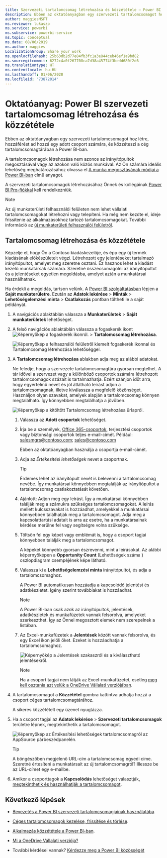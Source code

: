 ```yaml
---
title: Szervezeti tartalomcsomag létrehozása és közzététele – Power BI
description: Ebben az oktatóanyagban egy szervezeti tartalomcsomagot hoz létre, korlátozza az elérését egy adott csoportra, és közzéteszi a cég tartalomcsomagtárában a Power BI-ban.
author: maggiesMSFT
ms.reviewer: lukaszp
ms.service: powerbi
ms.subservice: powerbi-service
ms.topic: conceptual
ms.date: 08/06/2019
ms.author: maggies
LocalizationGroup: Share your work
ms.openlocfilehash: 25b63db2d77e84fb3fc1a3e844ceb46ef1a9bd82
ms.sourcegitcommit: 6272c4a0f267708ca7d38a45774f3bedd680f2d6
ms.translationtype: HT
ms.contentlocale: hu-HU
ms.lasthandoff: 01/06/2020
ms.locfileid: "73872014"
---
```

# <a name="tutorial-create-and-publish-a-power-bi-organizational-content-pack"></a>Oktatóanyag: Power BI szervezeti tartalomcsomag létrehozása és közzététele

Ebben az oktatóanyagban egy szervezeti tartalomcsomagot hoz létre, hozzáférést ad hozzá egy adott csoport számára, és közzéteszi a cég tartalomcsomagtárában a Power BI-ban.

A tartalomcsomagok létrehozása nem azonos az irányítópultok megosztásával vagy az azokon való közös munkával. Az Ön számára ideális lehetőség meghatározásához olvassa el [A munka megosztásának módjai a Power BI-ban](service-how-to-collaborate-distribute-dashboards-reports.md) című anyagot.

A szervezeti tartalomcsomagok létrehozásához Önnek és kollégáinak [Power BI Pro-fiókkal](https://powerbi.microsoft.com/pricing) kell rendelkezniük.

> [!NOTE]
> Az új munkaterületi felhasználói felületen nem lehet vállalati tartalomcsomagokat létrehozni vagy telepíteni. Ha még nem kezdte el, ideje frissítenie az alkalmazásokhoz tartozó tartalomcsomagokat. További információ az [új munkaterületi felhasználói felületről](service-create-the-new-workspaces.md).

## <a name="create-and-publish-a-content-pack"></a>Tartalomcsomag létrehozása és közzététele

Képzelje el, hogy Ön a Contoso kiadáskezelője, és épp egy új termék kiadásának előkészületeit végzi.  Létrehozott egy jelentéseket tartalmazó irányítópultot, amelyet meg szeretne osztani. Ez hasznos lehet a kiadást kezelő munkatársak számára. Szeretné összecsomagolni az irányítópultot és a jelentéseket egyetlen megoldásba, amelyet aztán a munkatársai használhatnak.

Ha érdekli a megoldás, tartson velünk. A [Power BI szolgáltatásban](https://powerbi.com) lépjen a **Saját munkaterületre**. Ezután az **Adatok lekérése** > **Minták** > **Lehetőségelemzési minta** > **Csatlakozás** pontban töltheti le a saját példányát.

1. A navigációs ablaktáblán válassza a **Munkaterületek** > **Saját munkaterületek** lehetőséget.

1. A felső navigációs ablaktáblán válassza a fogaskerék ikont ![Képernyőkép a fogaskerék ikonról.](media/service-organizational-content-pack-create-and-publish/cog.png) > **Tartalomcsomag létrehozása**.

   ![Képernyőkép a felhasználói felületről kiemelt fogaskerék ikonnal és Tartalomcsomag létrehozása lehetőséggel.](media/service-organizational-content-pack-create-and-publish/pbi_create_contpk.png)

1. A **Tartalomcsomag létrehozása** ablakban adja meg az alábbi adatokat.  

   Ne feledje, hogy a szervezete tartalomcsomagtára gyorsan megtelhet. A tár idővel a szervezet vagy a különböző csoportok számára létrehozott tartalomcsomagok százait is tartalmazhatja. Ezért szánjon időt arra, hogy egyértelmű nevet és jól átlátható leírást adjon a tartalomcsomagnak, illetve kiválassza a megfelelő közönséget.  Használjon olyan szavakat, amelyek alapján a tartalomcsomag könnyen megtalálható. Így könnyebben megtalálhatja a jövőben.

      ![Képernyőkép a kitöltött Tartalomcsomag létrehozása űrlapról.](media/service-organizational-content-pack-create-and-publish/cpwindow.png)

    1. Válassza az **Adott csoportok** lehetőséget.

    1. Írja be a személyek, [ Office 365-csoportok](https://support.office.com/article/Create-a-group-in-Office-365-7124dc4c-1de9-40d4-b096-e8add19209e9), terjesztési csoportok vagy biztonsági csoportok teljes e-mail-címét. Például: salesmgrs@contoso.com; sales@contoso.com

        Ebben az oktatóanyagban használja a csoportja e-mail-címét.

    1. Adja az *Értékesítési lehetőségek* nevet a csoportnak.

        > [!TIP]
        > Érdemes lehet az irányítópult nevét is belevenni a tartalomcsomag nevébe. Így munkatársai könnyebben megtalálják az irányítópultot a tartalomcsomag csatlakoztatását követően.

    1. Ajánlott: Adjon meg egy leírást. Így a munkatársai könnyebben találják meg a számukra szükséges tartalomcsomagokat. A leírás mellett kulcsszavakat is hozzáadhat, amelyekkel a munkatársai könnyebben találhatják meg a tartalomcsomagot. Adja meg a kapcsolattartási adatait is arra az esetre, ha a munkatársainak kérdése merülne fel vagy segítségre volna szüksége.

    1. Töltsön fel egy képet vagy emblémát is, hogy a csoport tagjai könnyebben találják meg a tartalomcsomagot.

        A képeket könnyebb gyorsan észrevenni, mint a leírásokat. Az alábbi képernyőképen a **Opportunity Count** (Lehetőségek száma ) oszlopdiagram csempéjének képe látható.

    1. Válassza ki a **Lehetőségelemzési minta** irányítópultot, és adja a tartalomcsomaghoz.

        A Power BI automatikusan hozzáadja a kapcsolódó jelentést és adatkészletet. Igény szerint továbbiakat is hozzáadhat.

       > [!NOTE]
       > A Power BI-ban csak azok az irányítópultok, jelentések, adatkészletek és munkafüzetek vannak felsorolva, amelyeket szerkeszthet. Így az Önnel megosztott elemek nem szerepelnek a listában.

   1. Az Excel-munkafüzetek a **Jelentések** között vannak felsorolva, és egy Excel ikon jelöli őket. Ezeket is hozzáadhatja a tartalomcsomaghoz.

      ![Képernyőkép a Jelentések szakaszról és a kiválasztható jelentésekről.](media/service-organizational-content-pack-create-and-publish/pbi_orgcontpkexcel.png)

      > [!NOTE]
      > Ha a csoport tagjai nem látják az Excel-munkafüzetet, esetleg [meg kell osztania azt velük a OneDrive Vállalati verziójában](https://support.office.com/article/Share-documents-or-folders-in-Office-365-1fe37332-0f9a-4719-970e-d2578da4941c).

1. A tartalomcsomagot a **Közzététel** gombra kattintva adhatja hozzá a csoport céges tartalomcsomagtárához.  

   A sikeres közzétételt egy üzenet nyugtázza.

1. Ha a csoport tagjai az **Adatok lekérése** > **Szervezeti tartalomcsomagok** területre lépnek, megtekinthetik a tartalomcsomagot.

   ![Képernyőkép az Értékesítési lehetőségek tartalomcsomagról az AppSource párbeszédpanelén.](media/service-organizational-content-pack-create-and-publish/powerbi-find-content-pack-organization.png)

   > [!TIP]
   > A böngészőben megjelenő URL-cím a tartalomcsomag egyedi címe.  Szeretné értesíteni a munkatársait az új tartalomcsomagról?  Illessze be az URL-címet egy e-mailbe.

1. Amikor a csoporttagok a **Kapcsolódás** lehetőséget választják, [megtekinthetik és használhatják a tartalomcsomagot](service-organizational-content-pack-copy-refresh-access.md).

## <a name="next-steps"></a>Következő lépések

* [Bevezetés a Power BI szervezeti tartalomcsomagjainak használatába](service-organizational-content-pack-introduction.md).

* [Céges tartalomcsomagok kezelése, frissítése és törlése](service-organizational-content-pack-manage-update-delete.md).

* [Alkalmazás közzététele a Power BI-ban](service-create-distribute-apps.md).

* [Mi a OneDrive Vállalati verziója?](https://support.office.com/article/What-is-OneDrive-for-Business-187f90af-056f-47c0-9656-cc0ddca7fdc2)

* További kérdései vannak? [Kérdezze meg a Power BI közösségét](https://community.powerbi.com/)
